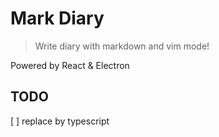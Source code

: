 # Mark Diary

> Write diary with markdown and vim mode!

Powered by React & Electron

## TODO

[ ] replace by typescript
